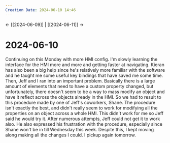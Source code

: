 ```yaml
---
Creation Date: 2024-06-10 14:46
---
```


<- [[2024-06-09]] | [[2024-06-11]]  ->

# 2024-06-10
Continuing on this Monday with more HMI config. I'm slowly learning the interface for the HMI more and more and getting faster at navigating. Kieran has also been a big help since he's relatively more familiar with the software and he taught me some useful key bindings that have saved me some time. Then, Jeff and I ran into an important problem. Basically there is a large amount of elements that need to have a custom property changed, but unfortunately, there doesn't seem to be a way to mass modify an object and have it reflect across the objects already in the HMI. So we had to result to this procedure made by one of Jeff's coworkers, Shane. The procedure isn't exactly the best, and didn't really seem to work for modifying all the properties on an object across a whole HMI. This didn't work for me so Jeff said he would try it. After numerous attempts, Jeff could not get it to work also. He also expressed his frustration with the procedure, especially since Shane won't be in till Wednesday this week. Despite this, I kept moving along making all the changes I could. I pickup again tomorrow.